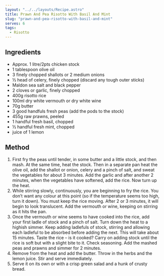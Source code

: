 ```yaml
---
layout: "../../layouts/Recipe.astro"
title: Prawn And Pea Risotto With Basil And Mint
slug: "prawn-and-pea-risotto-with-basil-and-mint"
serves: 6
tags:
  - Risotto
---
```


## Ingredients

- Approx. 1 litre/2pts chicken stock
- 1 tablespoon olive oil
- 3 finely chopped shallots or 2 medium onions
- ½ head of celery, finely chopped (discard any tough outer sticks)
- Maldon sea salt and black pepper
- 2 cloves or garlic, finely chopped
- 400g risotto rice
- 100ml dry white vermouth or dry white wine
- 70g butter
- 3 good handfuls fresh peas (add the pods to the stock)
- 455g raw prawns, peeled
- 1 handful fresh basil, chopped
- ½ handful fresh mint, chopped
- juice of 1 lemon

## Method

1. First fry the peas until tender, in some butter and a little stock, and then mash. At the same time, heat the stock. Then in a separate pan heat the olive oil, add the shallot or onion, celery and a pinch of salt, and sweat the vegetables for about 3 minutes. Add the garlic and after another 2 minutes, when the vegetables have softened, add the rice. Now turn up the heat.
1. While stirring slowly, continuously, you are beginning to fry the rice. You don’t want any colour at this point (so if the temperature seems too high, turn it down). You must keep the rice moving. After 2 or 3 minutes, it will begin to look translucent. Add the vermouth or wine, keeping on stirring as it hits the pan.
1. Once the vermouth or wine seems to have cooked into the rice, add your first ladle of stock and a pinch of salt. Turn down the heat to a highish simmer. Keep adding ladlefuls of stock, stirring and allowing each ladleful to be absorbed before adding the next. This will take about 15 minutes. Taste the rice – is it cooked? Carry on adding stock until the rice is soft but with a slight bite to it. Check seasoning. Add the mashed peas and prawns and simmer for 2 minutes.
1. Remove from the heat and add the butter. Throw in the herbs and the lemon juice. Stir and serve immediately.
1. Serve it on its own or with a crisp green salad and a hunk of crusty bread.